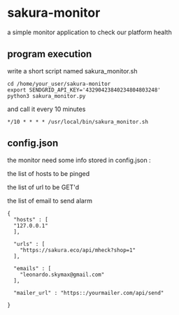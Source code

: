 # sakura-monitor
a simple monitor application to check our platform health

## program execution

write a short script named sakura_monitor.sh

    cd /home/your_user/sakura-monitor
    export SENDGRID_API_KEY='43290423840234804803248'
    python3 sakura_monitor.py

and call it every 10 minutes

    */10 * * * * /usr/local/bin/sakura_monitor.sh

## config.json

the monitor need some info stored in config.json :

the list of hosts to be pinged

the list of url to be GET'd

the list of email to send alarm


    {
      "hosts" : [
      "127.0.0.1"
      ],
    
      "urls" : [
        "https://sakura.eco/api/mheck?shop=1"
      ],
    
      "emails" : [
        "leonardo.skymax@gmail.com"
      ],

      "mailer_url" : "https::/yourmailer.com/api/send"

    }


